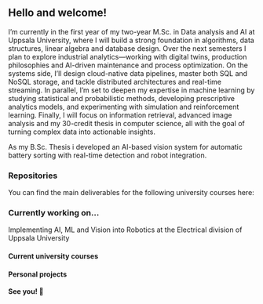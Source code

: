 ## Hello and welcome!

I’m currently in the first year of my two-year M.Sc. in Data analysis and AI at Uppsala University, where I will build a strong foundation in algorithms, data structures, linear algebra and database design. Over the next semesters I plan to explore industrial analytics—working with digital twins, production philosophies and AI-driven maintenance and process optimization. On the systems side, I’ll design cloud-native data pipelines, master both SQL and NoSQL storage, and tackle distributed architectures and real-time streaming. In parallel, I’m set to deepen my expertise in machine learning by studying statistical and probabilistic methods, developing prescriptive analytics models, and experimenting with simulation and reinforcement learning. Finally, I will focus on information retrieval, advanced image analysis and my 30-credit thesis in computer science, all with the goal of turning complex data into actionable insights.

As my B.Sc. Thesis i developed an AI-based vision system for automatic battery sorting with real-time detection and robot integration. 

### Repositories

You can find the main deliverables for the following university courses here:


### Currently working on...

Implementing AI, ML and Vision into Robotics at the Electrical division of Uppsala University

#### Current university courses


#### Personal projects

**See you! 👋**
<!--
**albsve2/albsve2** is a ✨ _special_ ✨ repository because its `README.md` (this file) appears on your GitHub profile.

Here are some ideas to get you started:

- 🔭 I’m currently working on ...
- 🌱 I’m currently learning ...
- 👯 I’m looking to collaborate on ...
- 🤔 I’m looking for help with ...
- 💬 Ask me about ...
- 📫 How to reach me: ...
- 😄 Pronouns: ...
- ⚡ Fun fact: ...
-->
